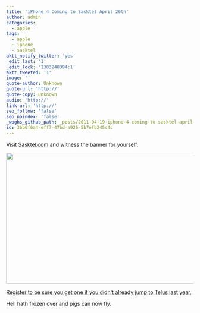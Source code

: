 ```yaml
---
title: 'iPhone 4 Coming to Sasktel April 26th'
author: admin
categories:
  - apple
tags:
  - apple
  - iphone
  - sasktel
aktt_notify_twitter: 'yes'
_edit_last: '1'
_edit_lock: '1303248394:1'
aktt_tweeted: '1'
image: ''
quote-author: Unknown
quote-url: 'http://'
quote-copy: Unknown
audio: 'http://'
link-url: 'http://'
seo_follow: 'false'
seo_noindex: 'false'
_wpghs_github_path: _posts/2011-04-19-iphone-4-coming-to-sasktel-april-26th.md
id: 3bb6f6a4-eff7-47bd-a925-5b7efb245c4c
---
```

<p>Visit <a href="http://sasktel.com/">Sasktel.com</a> and witness the banner for yourself. </p>
<p><img src="https://chrisenns.com/wp-content/uploads/2011/04/saskteliphone.jpg" alt="" title="saskteliphone" width="760" height="353" class="aligncenter size-full wp-image-19477" /></p>
<p><a href="http://sasktel.com/forms/iphone-registration.html?Link=Chrisenns.com">Register to be sure you get one if you didn't already jump to Telus last year.</a></p>
<p>Hell hath frozen over and pigs can now fly.</p>
